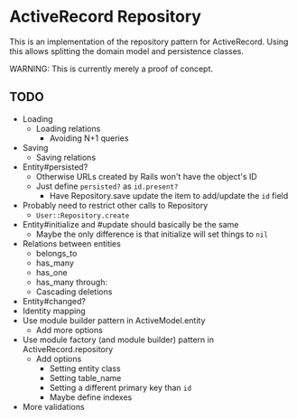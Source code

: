 ActiveRecord Repository
=======================

This is an implementation of the repository pattern for ActiveRecord.
Using this allows splitting the domain model and persistence classes.


WARNING: This is currently merely a proof of concept.


TODO
----

* Loading
    * Loading relations
        * Avoiding N+1 queries
* Saving
    * Saving relations
* Entity#persisted?
    * Otherwise URLs created by Rails won't have the object's ID
    * Just define `persisted?` as `id.present?`
        * Have Repository.save update the item to add/update the `id` field
* Probably need to restrict other calls to Repository
    * `User::Repository.create`
* Entity#initialize and #update should basically be the same
    * Maybe the only difference is that initialize will set things to `nil`
* Relations between entities
    * belongs_to
    * has_many
    * has_one
    * has_many through:
    * Cascading deletions
* Entity#changed?
* Identity mapping
* Use module builder pattern in ActiveModel.entity
    * Add more options
* Use module factory (and module builder) pattern in ActiveRecord.repository
    * Add options
        * Setting entity class
        * Setting table_name
        * Setting a different primary key than `id`
        * Maybe define indexes
* More validations
